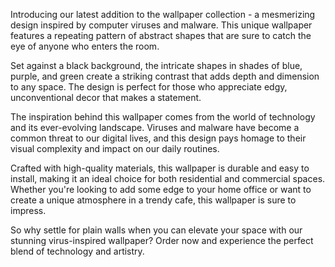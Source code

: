 <!--
Write me content for website with wallpaper "A wallpaper with a repeating pattern of abstract shapes inspired by computer viruses and malware, set against a black background."
-->

<!--font:Poppins.-->

Introducing our latest addition to the wallpaper collection - a mesmerizing design inspired by computer viruses and malware. This unique wallpaper features a repeating pattern of abstract shapes that are sure to catch the eye of anyone who enters the room.

Set against a black background, the intricate shapes in shades of blue, purple, and green create a striking contrast that adds depth and dimension to any space. The design is perfect for those who appreciate edgy, unconventional decor that makes a statement.

The inspiration behind this wallpaper comes from the world of technology and its ever-evolving landscape. Viruses and malware have become a common threat to our digital lives, and this design pays homage to their visual complexity and impact on our daily routines.

Crafted with high-quality materials, this wallpaper is durable and easy to install, making it an ideal choice for both residential and commercial spaces. Whether you're looking to add some edge to your home office or want to create a unique atmosphere in a trendy cafe, this wallpaper is sure to impress.

So why settle for plain walls when you can elevate your space with our stunning virus-inspired wallpaper? Order now and experience the perfect blend of technology and artistry.
